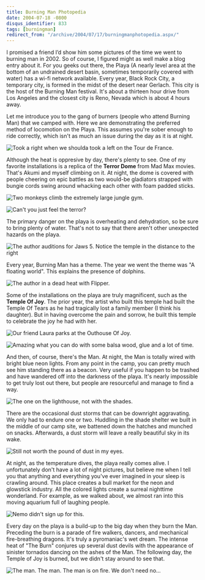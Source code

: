 ```yaml
---
title: Burning Man Photopedia
date: 2004-07-18 -0800
disqus_identifier: 833
tags: [burningman]
redirect_from: "/archive/2004/07/17/burningmanphotopedia.aspx/"
---
```


I promised a friend I’d show him some pictures of the time we went to burning man in 2002. So of course, I figured might as well make a blog entry about it. For you geeks out there, the Playa (A nearly level area at the bottom of an undrained desert basin, sometimes temporarily covered with water) has a wi-fi network available. Every year, Black Rock City, a temporary city, is formed in the midst of the desert near Gerlach. This city is the host of the Burning Man festival. It's about a
thirteen hour drive from Los Angeles and the closest city is Reno, Nevada which is about 4 hours away.

Let me introduce you to the gang of burners (people who attend Burning Man) that we camped with. Here we are demonstrating the preferred method of locomotion on the Playa. This assumes you're sober enough to ride correctly, which isn't as much an issue during the day as it is at night.

![Took a right when we shoulda took a left on the Tour de France.](/images/RovingBikers.jpg)

Although the heat is oppresive by day, there's plenty to see. One of my favorite installations is a replica of the **Terror Dome** from Mad Max movies. That's Akumi and myself climbing on it. At night, the dome is covered with people cheering on epic battles as two would-be gladiators strapped with bungie cords swing around whacking each other with foam padded sticks.

![Two monkeys climb the extremely large jungle gym.](/images/TheTerrorDome.jpg)

![Can't you just feel the terror?](/images/OnTheTerrorDome.jpg)

The primary danger on the playa is overheating and dehydration, so be sure to bring plenty of water. That's not to say that there aren't other unexpected hazards on the playa.

![The author auditions for Jaws 5. Notice the temple in the distance to the right](/images/Sharks.jpg)

Every year, Burning Man has a theme. The year we went the theme was "A floating world". This explains the presence of dolphins.

![The author in a dead heat with Flipper.](/images/BikesWithDolphins.jpg)

Some of the installations on the playa are truly magnificent, such as the **Temple Of Joy**. The prior year, the artist who built this temple had built the Temple Of Tears as he had tragically lost a family member (I think his daughter). But in having overcome the pain and sorrow, he built this temple to celebrate the joy he had with her.

![Our friend Laura parks at the Outhouse Of Joy.](/images/TempleOfJoy.jpg)

![Amazing what you can do with some balsa wood, glue and a lot of time.](/images/TempleCloseup.jpg)

And then, of course, there's the Man. At night, the Man is totally wired with bright blue neon lights. From any point in the camp, you can pretty much see him standing there as a beacon. Very useful if you happen to be
trashed and have wandered off into the darkness of the playa. It's nearly impossible to get truly lost out there, but people are resourceful and manage to find a way.

![The one on the lighthouse, not with the shades.](/images/TheMan.jpg)

There are the occasional dust storms that can be downright aggravating. We only had to endure one or two. Huddling in the shade shelter we built in the middle of our camp site, we battened down the hatches and munched on snacks. Afterwards, a dust storm will leave a really beautiful sky in its wake.

![Still not worth the pound of dust in my eyes.](/images/VioletSkyAtCamp.jpg)

At night, as the temperature dives, the playa really comes alive. I unfortunately don't have a lot of night pictures, but believe me when I tell you that anything and everything you've ever imagined in your sleep is crawling around. This place creates a bull market for the neon and glowstick industry. All the colored lights create a surreal nighttime wonderland. For example, as we walked about, we almost ran into this moving aquarium full of laughing people.

![Nemo didn't sign up for this.](/images/Aquarium.jpg)

Every day on the playa is a build-up to the big day when they burn the Man. Preceding the burn is a parade of fire walkers, dancers, and mechanical fire-breathing dragons. It's truly a pyromaniac's wet dream. The intense heat of "The Burn" conjures up several dust devils with the appearance of sinister tornados dancing on the ashes of the Man. The following day, the Temple of Joy is burned, but we didn't stay around to see that.

![The man. The man. The man is on fire. We don't need no...](/images/TheBurn.jpg)
